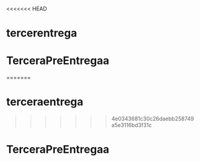 <<<<<<< HEAD
# tercerentrega
# TerceraPreEntregaa
=======
# terceraentrega
>>>>>>> 4e0343681c30c26daebb258749a5e3116bd3f31c
# TerceraPreEntregaa

